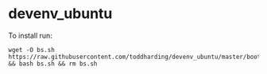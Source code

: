 # devenv_ubuntu
To install run:
```
wget -O bs.sh https://raw.githubusercontent.com/toddharding/devenv_ubuntu/master/bootstrap.sh && bash bs.sh && rm bs.sh
```


